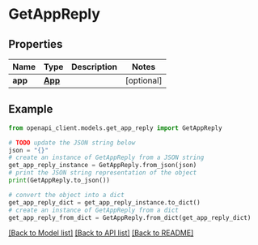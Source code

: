 # GetAppReply


## Properties

Name | Type | Description | Notes
------------ | ------------- | ------------- | -------------
**app** | [**App**](App.md) |  | [optional] 

## Example

```python
from openapi_client.models.get_app_reply import GetAppReply

# TODO update the JSON string below
json = "{}"
# create an instance of GetAppReply from a JSON string
get_app_reply_instance = GetAppReply.from_json(json)
# print the JSON string representation of the object
print(GetAppReply.to_json())

# convert the object into a dict
get_app_reply_dict = get_app_reply_instance.to_dict()
# create an instance of GetAppReply from a dict
get_app_reply_from_dict = GetAppReply.from_dict(get_app_reply_dict)
```
[[Back to Model list]](../README.md#documentation-for-models) [[Back to API list]](../README.md#documentation-for-api-endpoints) [[Back to README]](../README.md)


